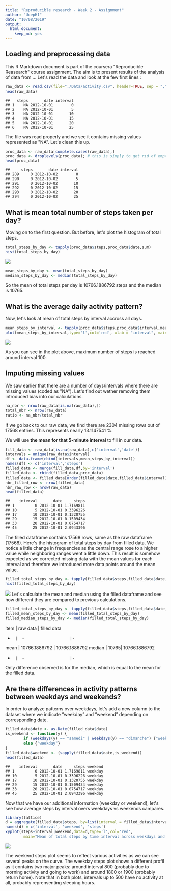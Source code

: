 ```yaml
---
title: "Reproducible research - Week 2 - Assignment"
author: "UcepH1"
date: "10/08/2019"
output: 
  html_document: 
    keep_md: yes
---
```




## Loading and preprocessing data

This R Markdown document is part of the coursera "Reproducible Reasearch" course assignment.
The aim is to present results of the analysis of data from ...
Let's read the data and look at the few first lines :

```r
raw_data <- read.csv(file="./Data/activity.csv", header=TRUE, sep = ",", na.strings = "NA")
head(raw_data)
```

```
##   steps       date interval
## 1    NA 2012-10-01        0
## 2    NA 2012-10-01        5
## 3    NA 2012-10-01       10
## 4    NA 2012-10-01       15
## 5    NA 2012-10-01       20
## 6    NA 2012-10-01       25
```
The file was read properly and we see it contains missing values represented as "NA". 
Let's clean this up.

```r
proc_data <- raw_data[complete.cases(raw_data),]
proc_data <- droplevels(proc_data); # this is simply to get rid of empty levels after we removed NA values
head(proc_data)
```

```
##     steps       date interval
## 289     0 2012-10-02        0
## 290     0 2012-10-02        5
## 291     0 2012-10-02       10
## 292     0 2012-10-02       15
## 293     0 2012-10-02       20
## 294     0 2012-10-02       25
```

## What is mean total number of steps taken per day?
Moving on to the first question. But before, let's plot the histogram of total steps.

```r
total_steps_by_day <- tapply(proc_data$steps,proc_data$date,sum)
hist(total_steps_by_day)
```

![](PA1_template_files/figure-html/unnamed-chunk-3-1.png)<!-- -->


```r
mean_steps_by_day <- mean(total_steps_by_day)
median_steps_by_day <- median(total_steps_by_day)
```
So the mean of total steps per day is 10766.1886792 steps and the median is 10765.


## What is the average daily activity pattern?
Now, let's look at mean of total steps by interval accross all days.

```r
mean_steps_by_interval <- tapply(proc_data$steps,proc_data$interval,mean)
plot(mean_steps_by_interval,type='l',col='red', xlab = "interval", main="Mean of total steps by time interval across all days")
```

![](PA1_template_files/figure-html/unnamed-chunk-5-1.png)<!-- -->

As you can see in the plot above, maximum number of steps is reached around interval 100.

## Imputing missing values
We saw earlier that there are a number of days/intervals where there are missing values (coded as "NA"). 
Let's find out wether removing them introduced bias into our calculations.

```r
na_nbr <- nrow(raw_data[is.na(raw_data),])
total_nbr <- nrow(raw_data)
ratio <- na_nbr/total_nbr
```
If we go back to our raw data, we find there are 2304 missing rows out of 17568 entries. This represents nearly 13.1147541 %.

We will use **the mean for that 5-minute interval** to fill in our data.

```r
fill_data <- raw_data[is.na(raw_data),c('interval','date')]
intervals = unique(raw_data$interval)
df <- data.frame(cbind(intervals,mean_steps_by_interval))
names(df) <- c('interval','steps')
filled_data <- merge(fill_data,df,by='interval')
filled_data <- rbind(filled_data,proc_data)
filled_data <- filled_data[order(filled_data$date,filled_data$interval),]
nbr_filled_row <- nrow(filled_data)
nbr_raw_row <- nrow(raw_data)
head(filled_data)
```

```
##    interval       date     steps
## 1         0 2012-10-01 1.7169811
## 10        5 2012-10-01 0.3396226
## 17       10 2012-10-01 0.1320755
## 29       15 2012-10-01 0.1509434
## 33       20 2012-10-01 0.0754717
## 45       25 2012-10-01 2.0943396
```

The filled dataframe contains 17568 rows, same as the raw dataframe (17568).
Here's the histogram of total steps by day from filled data.  We notice a little change in frequencies as the central range rose to a higher value while neighboring ranges went a little down.
This result is somehow expected as we corrected missing data with the mean values for each interval and therefore we introduced more data points around the mean value.

```r
filled_total_steps_by_day <- tapply(filled_data$steps,filled_data$date,sum)
hist(filled_total_steps_by_day)
```

![](PA1_template_files/figure-html/unnamed-chunk-8-1.png)<!-- -->
Let's calculate the mean and median using the filled dataframe and see how different they are compared to previous calculations.

```r
filled_total_steps_by_day <- tapply(filled_data$steps,filled_data$date,sum)
filled_mean_steps_by_day <- mean(filled_total_steps_by_day)
filled_median_steps_by_day <- median(filled_total_steps_by_day)
```

item   | raw data              | filled data
-      |  -                    |-
mean   | 10766.1886792 | 10766.1886792
median | 10765| 10766.1886792
-      |  -                    |-

Only difference observed is for the median, which is equal to the mean for the filled data.

## Are there differences in activity patterns between weekdays and weekends?
In order to analyze patterns over weekdays, let's add a new column to the dataset where we indicate “weekday” and “weekend” depending on corresponding date.

```r
filled_data$date <- as.Date(filled_data$date)
is_weekend <- function(y) {
        if (weekdays(y) == "samedi" | weekdays(y) == "dimanche") {"weekend"}
        else {"weekday"}
}
filled_data$weekend <- (sapply(filled_data$date,is_weekend))
head(filled_data)
```

```
##    interval       date     steps weekend
## 1         0 2012-10-01 1.7169811 weekday
## 10        5 2012-10-01 0.3396226 weekday
## 17       10 2012-10-01 0.1320755 weekday
## 29       15 2012-10-01 0.1509434 weekday
## 33       20 2012-10-01 0.0754717 weekday
## 45       25 2012-10-01 2.0943396 weekday
```

Now that we have our additional information (weekday or weekend), let's see how average steps by interval overs weekdays vs weekends campares.

```r
library(lattice)
d = aggregate(filled_data$steps, by=list(interval = filled_data$interval, weekend = filled_data$weekend), mean)
names(d) = c('interval', 'weekend', 'steps') 
xyplot(steps~interval|weekend,data=d,type='l',col='red',
        main="Mean of total steps by time interval across weekdays and weekends",layout=c(1,2))
```

![](PA1_template_files/figure-html/unnamed-chunk-11-1.png)<!-- -->

The weekend steps plot seems to reflect various activities as we can see several peaks on the curve.
The weekday steps plot shows a different profil as it contains two major peaks: around interval 800 (probably due to morning activity and going to work) and around 1800 or 1900 (probably return home).
Note that in both plots, intervals up to 500 have no activity at all, probably reprensenting sleeping hours.
